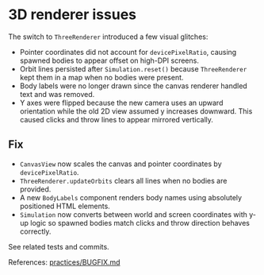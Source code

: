 # 3D renderer issues

The switch to `ThreeRenderer` introduced a few visual glitches:

- Pointer coordinates did not account for `devicePixelRatio`, causing spawned bodies to appear offset on high-DPI screens.
- Orbit lines persisted after `Simulation.reset()` because `ThreeRenderer` kept them in a map when no bodies were present.
- Body labels were no longer drawn since the canvas renderer handled text and was removed.
- Y axes were flipped because the new camera uses an upward orientation while the old
  2D view assumed y increases downward. This caused clicks and throw lines to appear
  mirrored vertically.

## Fix

- `CanvasView` now scales the canvas and pointer coordinates by `devicePixelRatio`.
- `ThreeRenderer.updateOrbits` clears all lines when no bodies are provided.
- A new `BodyLabels` component renders body names using absolutely positioned HTML elements.
- `Simulation` now converts between world and screen coordinates with y-up logic
  so spawned bodies match clicks and throw direction behaves correctly.

See related tests and commits.

References: [practices/BUGFIX.md](../../practices/BUGFIX.md)
